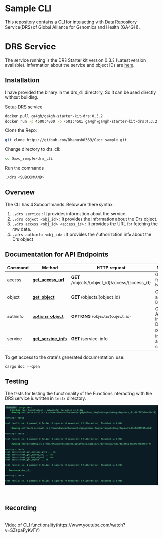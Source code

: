 # Sample CLI

This repository contains a CLI for interacting with Data Repository Service(DRS) of Global Alliance for Genomics and Health (GA4GH).

# DRS Service

The service running is the DRS Starter kit version 0.3.2 (Latest version available). Information about the service and object IDs are [here](https://starterkit.ga4gh.org/docs/starter-kit-apis/drs/drs_test_dataset).

## Installation
I have provided the binary in the drs_cli directory, So it can be used directly without building.

Setup DRS service
```bash
docker pull ga4gh/ga4gh-starter-kit-drs:0.3.2
docker run -p 4500:4500 -p 4501:4501 ga4gh/ga4gh-starter-kit-drs:0.3.2
```

Clone the Repo:
```bash
git clone https://github.com/Dhanush0369/Gsoc_sample.git
```
Change directory to drs_cli:
```bash
cd Gsoc_sample/drs_cli
```
Run the commands
```bash
./drs <SUBCOMMAND>
```

## Overview
The CLI has 4 Subcommands. Below are there syntax.

1. ```./drs service``` : It provides information about the service.
2. ```./drs object <obj_id>``` : It provides the information about the Drs object. 
3. ```./drs access <obj_id> <access_id>``` : It provides the URL for fetching the raw data. 
4. ```./drs authinfo <obj_id>``` : It provides the Authorization info about the Drs object


## Documentation for API Endpoints

Command | Method | HTTP request | Description
------------ | ------------- | ------------- | -------------
access | [**get_access_url**](docs/ObjectsApi.md#get_access_url) | **GET** /objects/{object_id}/access/{access_id} | Get a URL for fetching bytes
object | [**get_object**](docs/ObjectsApi.md#get_object) | **GET** /objects/{object_id} | Get info about a DrsObject.
authinfo | [**options_object**](docs/ObjectsApi.md#options_object) | **OPTIONS** /objects/{object_id} | Get Authorization info about a DrsObject.
service | [**get_service_info**](docs/ServiceInfoApi.md#get_service_info) | **GET** /service-info | Retrieve information about this service

To get access to the crate's generated documentation, use:

```
cargo doc --open
```

## Testing
The tests for testing the functionality of the Functions interacting with the DRS service is written in ``tests`` directory.
<br/>
<p align="center"> <img src="./screenshots/drs_tests.png"/></p>
<br/>


## Recording
<br/>
Video of CLI functionality(https://www.youtube.com/watch?v=SZzpaFyKvTY)





